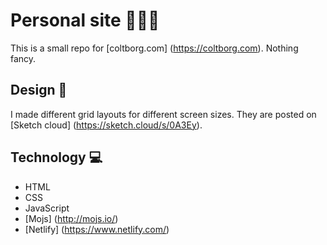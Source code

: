 # Personal site 👨🏻‍💻
This is a small repo for [coltborg.com] (https://coltborg.com). Nothing fancy.

## Design 💠
I made different grid layouts for different screen sizes. They are posted on [Sketch cloud] (https://sketch.cloud/s/0A3Ey).

## Technology 💻
* HTML
* CSS
* JavaScript
* [Mojs] (http://mojs.io/)
* [Netlify] (https://www.netlify.com/)
